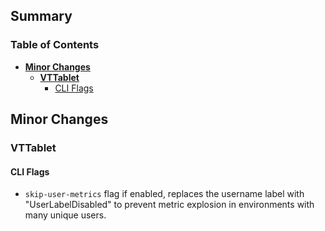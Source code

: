 ## Summary

### Table of Contents
- **[Minor Changes](#minor-changes)**
    - **[VTTablet](#minor-changes-vttablet)**
        - [CLI Flags](#flags-vttablet)

## <a id="minor-changes"/>Minor Changes</a>

### <a id="minor-changes-vttablet"/>VTTablet</a>

#### <a id="flags-vttablet"/>CLI Flags</a>

- `skip-user-metrics` flag if enabled, replaces the username label with "UserLabelDisabled" to prevent metric explosion in environments with many unique users.